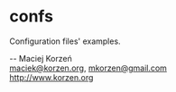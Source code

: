 confs
=====

Configuration files' examples.

-- 
Maciej Korzeń  
<maciek@korzen.org>, <mkorzen@gmail.com>  
http://www.korzen.org  
